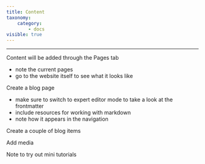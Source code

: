 ```yaml
---
title: Content
taxonomy:
    category:
        - docs
visible: true
---
```


---

Content will be added through the Pages tab
- note the current pages
- go to the website itself to see what it looks like

Create a blog page
- make sure to switch to expert editor mode to take a look at the frontmatter
- include resources for working with markdown
- note how it appears in the navigation

Create a couple of blog items

Add media

Note to try out mini tutorials